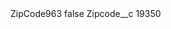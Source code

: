 <?xml version="1.0" encoding="UTF-8"?>
<CustomMetadata xmlns="http://soap.sforce.com/2006/04/metadata" xmlns:xsi="http://www.w3.org/2001/XMLSchema-instance" xmlns:xsd="http://www.w3.org/2001/XMLSchema">
    <label>ZipCode963</label>
    <protected>false</protected>
    <values>
        <field>Zipcode__c</field>
        <value xsi:type="xsd:string">19350</value>
    </values>
</CustomMetadata>
